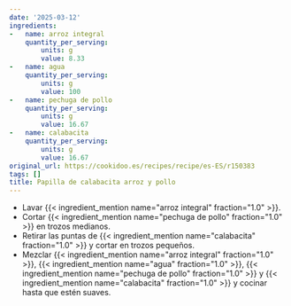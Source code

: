 ```yaml
---
date: '2025-03-12'
ingredients:
-   name: arroz integral
    quantity_per_serving:
        units: g
        value: 8.33
-   name: agua
    quantity_per_serving:
        units: g
        value: 100
-   name: pechuga de pollo
    quantity_per_serving:
        units: g
        value: 16.67
-   name: calabacita
    quantity_per_serving:
        units: g
        value: 16.67
original_url: https://cookidoo.es/recipes/recipe/es-ES/r150383
tags: []
title: Papilla de calabacita arroz y pollo
---
```


- Lavar {{< ingredient_mention name="arroz integral" fraction="1.0" >}}.
- Cortar {{< ingredient_mention name="pechuga de pollo" fraction="1.0" >}} en trozos medianos.
- Retirar las puntas de {{< ingredient_mention name="calabacita" fraction="1.0" >}} y cortar en trozos pequeños.
- Mezclar {{< ingredient_mention name="arroz integral" fraction="1.0" >}}, {{< ingredient_mention name="agua" fraction="1.0" >}}, {{< ingredient_mention name="pechuga de pollo" fraction="1.0" >}} y {{< ingredient_mention name="calabacita" fraction="1.0" >}} y cocinar hasta que estén suaves.
